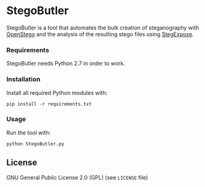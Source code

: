 # StegoButler

StegoButler is a tool that automates the bulk creation of steganography with [OpenStego](https://github.com/syvaidya/openstego) and the analysis of the resulting stego files using [StegExpose](https://github.com/b3dk7/StegExpose).

### Requirements

StegoButler needs Python 2.7 in order to work.

### Installation

Install all required Python modules with:

```
pip install -r requirements.txt
```

### Usage
Run the tool with:

```
python StegoButler.py
```

## License

GNU General Public License 2.0 (GPL) (see ```LICENSE``` file)
